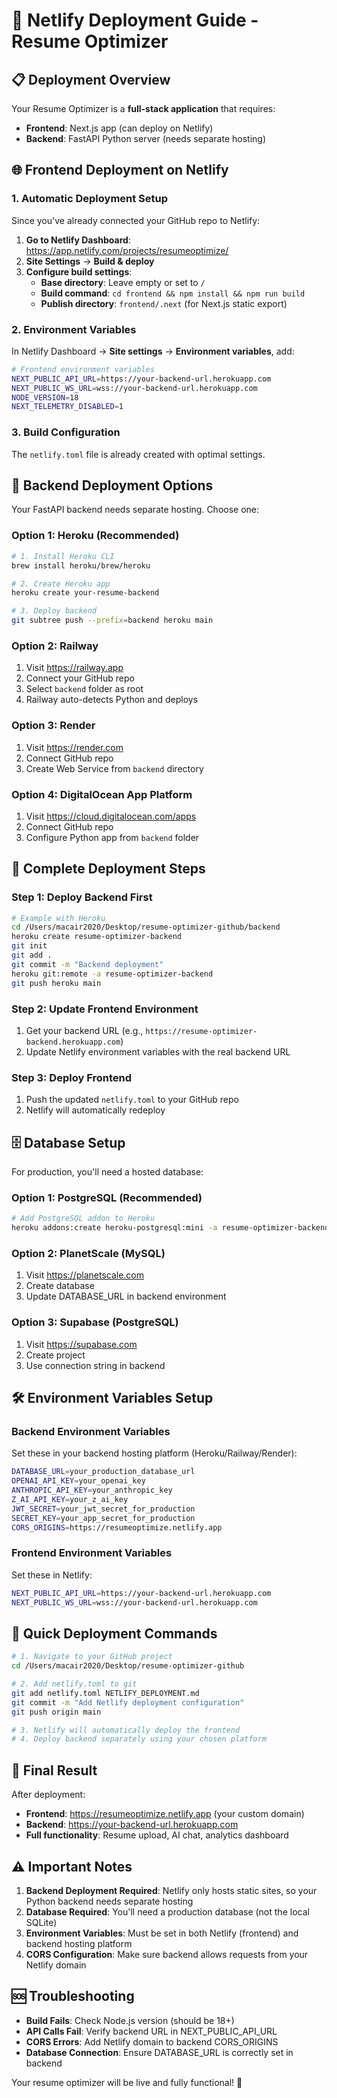 # 🚀 Netlify Deployment Guide - Resume Optimizer

## 📋 **Deployment Overview**

Your Resume Optimizer is a **full-stack application** that requires:
- **Frontend**: Next.js app (can deploy on Netlify)
- **Backend**: FastAPI Python server (needs separate hosting)

## 🌐 **Frontend Deployment on Netlify**

### **1. Automatic Deployment Setup**
Since you've already connected your GitHub repo to Netlify:

1. **Go to Netlify Dashboard**: https://app.netlify.com/projects/resumeoptimize/
2. **Site Settings** → **Build & deploy**
3. **Configure build settings**:
   - **Base directory**: Leave empty or set to `/`
   - **Build command**: `cd frontend && npm install && npm run build`
   - **Publish directory**: `frontend/.next` (for Next.js static export)

### **2. Environment Variables**
In Netlify Dashboard → **Site settings** → **Environment variables**, add:

```bash
# Frontend environment variables
NEXT_PUBLIC_API_URL=https://your-backend-url.herokuapp.com
NEXT_PUBLIC_WS_URL=wss://your-backend-url.herokuapp.com
NODE_VERSION=18
NEXT_TELEMETRY_DISABLED=1
```

### **3. Build Configuration**
The `netlify.toml` file is already created with optimal settings.

## 🐍 **Backend Deployment Options**

Your FastAPI backend needs separate hosting. Choose one:

### **Option 1: Heroku (Recommended)**
```bash
# 1. Install Heroku CLI
brew install heroku/brew/heroku

# 2. Create Heroku app
heroku create your-resume-backend

# 3. Deploy backend
git subtree push --prefix=backend heroku main
```

### **Option 2: Railway**
1. Visit https://railway.app
2. Connect your GitHub repo
3. Select `backend` folder as root
4. Railway auto-detects Python and deploys

### **Option 3: Render**
1. Visit https://render.com
2. Connect GitHub repo
3. Create Web Service from `backend` directory

### **Option 4: DigitalOcean App Platform**
1. Visit https://cloud.digitalocean.com/apps
2. Connect GitHub repo
3. Configure Python app from `backend` folder

## 🔧 **Complete Deployment Steps**

### **Step 1: Deploy Backend First**
```bash
# Example with Heroku
cd /Users/macair2020/Desktop/resume-optimizer-github/backend
heroku create resume-optimizer-backend
git init
git add .
git commit -m "Backend deployment"
heroku git:remote -a resume-optimizer-backend
git push heroku main
```

### **Step 2: Update Frontend Environment**
1. Get your backend URL (e.g., `https://resume-optimizer-backend.herokuapp.com`)
2. Update Netlify environment variables with the real backend URL

### **Step 3: Deploy Frontend**
1. Push the updated `netlify.toml` to your GitHub repo
2. Netlify will automatically redeploy

## 🗄️ **Database Setup**

For production, you'll need a hosted database:

### **Option 1: PostgreSQL (Recommended)**
```bash
# Add PostgreSQL addon to Heroku
heroku addons:create heroku-postgresql:mini -a resume-optimizer-backend
```

### **Option 2: PlanetScale (MySQL)**
1. Visit https://planetscale.com
2. Create database
3. Update DATABASE_URL in backend environment

### **Option 3: Supabase (PostgreSQL)**
1. Visit https://supabase.com
2. Create project
3. Use connection string in backend

## 🛠️ **Environment Variables Setup**

### **Backend Environment Variables**
Set these in your backend hosting platform (Heroku/Railway/Render):

```bash
DATABASE_URL=your_production_database_url
OPENAI_API_KEY=your_openai_key
ANTHROPIC_API_KEY=your_anthropic_key
Z_AI_API_KEY=your_z_ai_key
JWT_SECRET=your_jwt_secret_for_production
SECRET_KEY=your_app_secret_for_production
CORS_ORIGINS=https://resumeoptimize.netlify.app
```

### **Frontend Environment Variables**
Set these in Netlify:

```bash
NEXT_PUBLIC_API_URL=https://your-backend-url.herokuapp.com
NEXT_PUBLIC_WS_URL=wss://your-backend-url.herokuapp.com
```

## 🚀 **Quick Deployment Commands**

```bash
# 1. Navigate to your GitHub project
cd /Users/macair2020/Desktop/resume-optimizer-github

# 2. Add netlify.toml to git
git add netlify.toml NETLIFY_DEPLOYMENT.md
git commit -m "Add Netlify deployment configuration"
git push origin main

# 3. Netlify will automatically deploy the frontend
# 4. Deploy backend separately using your chosen platform
```

## 🌟 **Final Result**

After deployment:
- **Frontend**: https://resumeoptimize.netlify.app (your custom domain)
- **Backend**: https://your-backend-url.herokuapp.com
- **Full functionality**: Resume upload, AI chat, analytics dashboard

## ⚠️ **Important Notes**

1. **Backend Deployment Required**: Netlify only hosts static sites, so your Python backend needs separate hosting
2. **Database Required**: You'll need a production database (not the local SQLite)
3. **Environment Variables**: Must be set in both Netlify (frontend) and backend hosting platform
4. **CORS Configuration**: Make sure backend allows requests from your Netlify domain

## 🆘 **Troubleshooting**

- **Build Fails**: Check Node.js version (should be 18+)
- **API Calls Fail**: Verify backend URL in NEXT_PUBLIC_API_URL
- **CORS Errors**: Add Netlify domain to backend CORS_ORIGINS
- **Database Connection**: Ensure DATABASE_URL is correctly set in backend

Your resume optimizer will be live and fully functional! 🎉